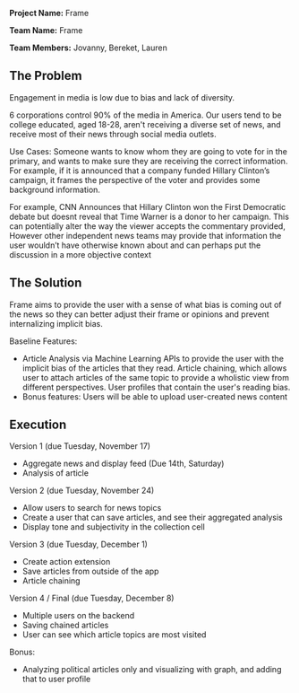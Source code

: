 **Project Name:** Frame

**Team Name:** Frame

**Team Members:** Jovanny, Bereket, Lauren  


## The Problem 
Engagement in media is low due to bias and lack of diversity.   

6 corporations control 90% of the media in America. Our users tend to be college educated, aged 18-28, aren't receiving a diverse set of news, and receive most of their news through social media outlets. 

Use Cases:  Someone wants to know whom they are going to vote for in the primary, and wants to make sure they are receiving the correct information.  For example, if it is announced that a company funded Hillary Clinton’s campaign, it frames the perspective of the voter and provides some background information.

For example, CNN Announces that Hillary Clinton won the First Democratic debate but doesnt reveal that Time Warner is a donor to her campaign. This can potentially alter the way the viewer accepts the commentary provided, However other independent news teams may provide that information the user wouldn’t have otherwise known about and can perhaps put the discussion in a more objective context

## The Solution 
Frame aims to provide the user with a sense of what bias is coming out of the news so they can better adjust their frame or opinions and prevent internalizing implicit bias.

Baseline Features:
  *  Article Analysis via Machine Learning APIs to provide the user with the implicit bias of the articles that they read. Article chaining, which allows user to attach articles of the same topic to provide a wholistic view from different perspectives. User profiles that contain the user's reading bias.
  *  Bonus features: Users will be able to upload user-created news content

## Execution
Version 1 (due Tuesday, November 17)
* Aggregate news and display feed (Due 14th, Saturday)
* Analysis of article

Version 2 (due Tuesday, November 24)
* Allow users to search for news topics
* Create a user that can save articles, and see their aggregated analysis
* Display tone and subjectivity in the collection cell

Version 3 (due Tuesday, December 1)
* Create action extension
* Save articles from outside of the app
* Article chaining

Version 4 / Final (due Tuesday, December 8)
* Multiple users on the backend
* Saving chained articles
* User can see which article topics are most visited

Bonus:
* Analyzing political articles only and visualizing with graph, and adding that to user profile


